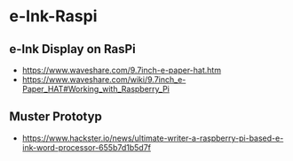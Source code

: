 # e-Ink-Raspi

## e-Ink Display on RasPi

- https://www.waveshare.com/9.7inch-e-paper-hat.htm
- https://www.waveshare.com/wiki/9.7inch_e-Paper_HAT#Working_with_Raspberry_Pi

## Muster Prototyp

- https://www.hackster.io/news/ultimate-writer-a-raspberry-pi-based-e-ink-word-processor-655b7d1b5d7f
